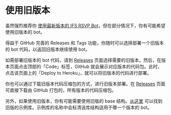 # 使用旧版本
虽然强烈推荐你 [使用最新版本的 IFS RSVP Bot](/zh-cn/VersionUpdate)，但在部分情况下，你有可能希望使用旧版本的 bot。

得益于 GitHub 完善的 Releases 和 Tags 功能，你随时可以选择部署一个旧版本的 bot 代码，以返回旧版本继续使用 bot。

如需部署旧版本的 bot 代码，请到 [Releases](https://github.com/Astrian/IFS-RSVP-Bot/releases) 页面选择需要的旧版本。然后，在版本页面点击顶部的「Code」标签，GitHub 就会展示对应版本的代码包。此时，点击该页面上的「Deploy to Heroku」，就可以将旧版本的代码进行部署。

你也可以通过下载旧版本代码压缩包的方式，进行旧版本部署。在 [Releases](https://github.com/Astrian/IFS-RSVP-Bot/releases) 页面可直接下载由 GitHub 打包的，所有版本的代码压缩包。

另外，如果使用旧版本，你有可能需要使用旧版的 base 结构。[从这里](https://airtable.com/invite/l?inviteId=inv61JtROyXz3yLfa&inviteToken=d27558b20f20a5f78c5768cbd11a914e41e21faf3e7916fd4ab569f17f2778f5) 可以找到旧版的示例库。示例库的名称中会标清该库结构适用于哪一个版本的 bot。